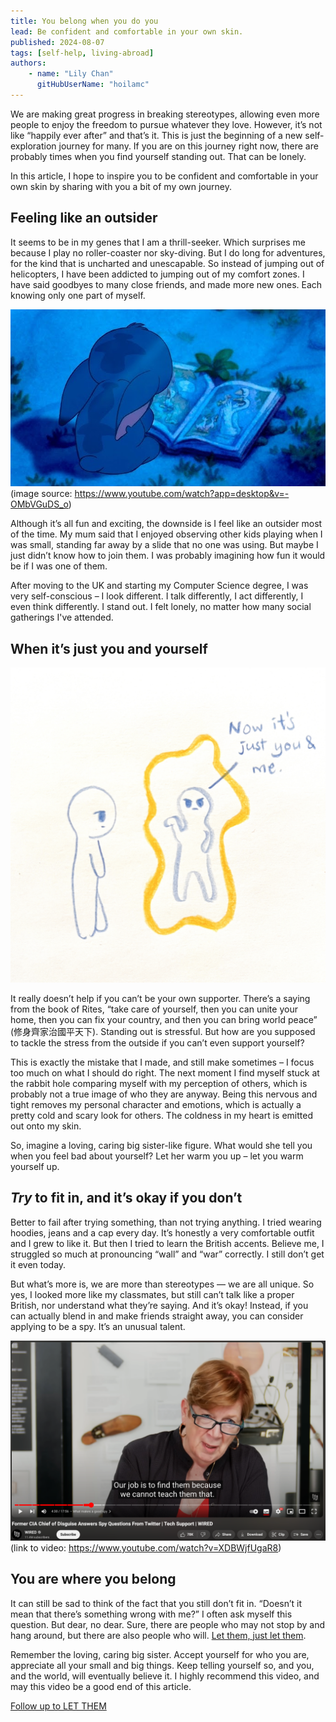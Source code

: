 ```yaml
---
title: You belong when you do you
lead: Be confident and comfortable in your own skin.
published: 2024-08-07
tags: [self-help, living-abroad]
authors:
    - name: "Lily Chan"
      gitHubUserName: "hoilamc"
---
```


We are making great progress in breaking stereotypes, allowing even more people to enjoy the freedom to pursue whatever they love. However, it’s not like “happily ever after” and that’s it. This is just the beginning of a new self-exploration journey for many. If you are on this journey right now, there are probably times when you find yourself standing out. That can be lonely.

In this article, I hope to inspire you to be confident and comfortable in your own skin by sharing with you a bit of my own journey.

## Feeling like an outsider

It seems to be in my genes that I am a thrill-seeker. Which surprises me because I play no roller-coaster nor sky-diving. But I do long for adventures, for the kind that is uncharted and unescapable. So instead of jumping out of helicopters, I have been addicted to jumping out of my comfort zones. I have said goodbyes to many close friends, and made more new ones. Each knowing only one part of myself.

![Stitch: I am alone](media/image.png)
(image source: <https://www.youtube.com/watch?app=desktop&v=-OMbVGuDS_o>)

Although it’s all fun and exciting, the downside is I feel like an outsider most of the time. My mum said that I enjoyed observing other kids playing when I was small, standing far away by a slide that no one was using. But maybe I just didn’t know how to join them. I was probably imagining how fun it would be if I was one of them.

After moving to the UK and starting my Computer Science degree, I was very self-conscious – I look different. I talk differently, I act differently, I even think differently. I stand out. I felt lonely, no matter how many social gatherings I've attended.

## When it’s just you and yourself

![alt text](media/drawing-0.jpeg)

It really doesn’t help if you can’t be your own supporter. There’s a saying from the book of Rites, “take care of yourself, then you can unite your home, then you can fix your country, and then you can bring world peace” (修身齊家治國平天下). Standing out is stressful. But how are you supposed to tackle the stress from the outside if you can’t even support yourself?

This is exactly the mistake that I made, and still make sometimes – I focus too much on what I should do right. The next moment I find myself stuck at the rabbit hole comparing myself with my perception of others, which is probably not a true image of who they are anyway. Being this nervous and tight removes my personal character and emotions, which is actually a pretty cold and scary look for others. The coldness in my heart is emitted out onto my skin.

So, imagine a loving, caring big sister-like figure. What would she tell you when you feel bad about yourself? Let her warm you up – let you warm yourself up.

## *Try* to fit in, and it’s okay if you don’t

Better to fail after trying something, than not trying anything. I tried wearing hoodies, jeans and a cap every day. It’s honestly a very comfortable outfit and I grew to like it. But then I tried to learn the British accents. Believe me, I struggled so much at pronouncing “wall” and “war” correctly. I still don’t get it even today.

But what’s more is, we are more than stereotypes — we are all unique. So yes, I looked more like my classmates, but still can’t talk like a proper British, nor understand what they’re saying. And it’s okay! Instead, if you can actually blend in and make friends straight away, you can consider applying to be a spy. It’s an unusual talent.

![Former CIA Chief of Disguise Answers Spy Questions from Twitter | Tech support | WIRED](media/spy.png)
(link to video: <https://www.youtube.com/watch?v=XDBWjfUgaR8>)

## You are where you belong

It can still be sad to think of the fact that you still don’t fit in. “Doesn’t it mean that there’s something wrong with me?” I often ask myself this question. But dear, no dear. Sure, there are people who may not stop by and hang around, but there are also people who will. [Let them, just let them](https://youtu.be/8w_w1PhvXOE?si=i_1dRx50DGp5W1mp).

Remember the loving, caring big sister. Accept yourself for who you are, appreciate all your small and big things. Keep telling yourself so, and you, and the world, will eventually believe it. I highly recommend this video, and may this video be a good end of this article.

[Follow up to LET THEM](https://youtu.be/F306JD9fGG4?si=h0kc7zaRO_V1DtqV)
